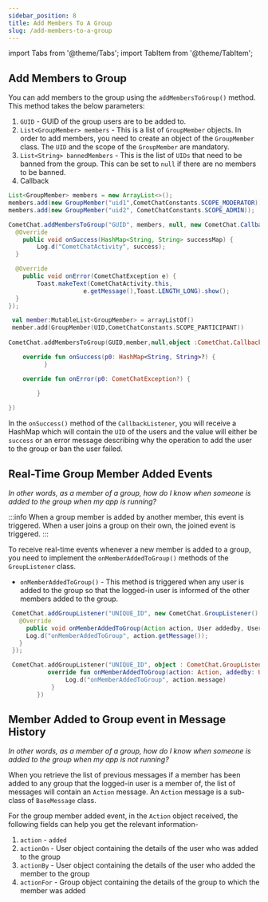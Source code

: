 ```yaml
---
sidebar_position: 8
title: Add Members To A Group
slug: /add-members-to-a-group
---
```


import Tabs from '@theme/Tabs';
import TabItem from '@theme/TabItem';

## Add Members to Group

You can add members to the group using the `addMembersToGroup()` method. This method takes the below parameters:

1. `GUID`  - GUID of the group users are to be added to.
2. `List<GroupMember> members` - This is a list of `GroupMember` objects. In order to add members, you need to create an object of the `GroupMember` class. The `UID` and the scope of the `GroupMember` are mandatory.
3. `List<String> bannedMembers` - This is the list of `UIDs` that need to be banned from the group. This can be set to `null` if there are no members to be banned.
4. Callback

<Tabs>
<TabItem value="Java" label="Java">

```java
List<GroupMember> members = new ArrayList<>();
members.add(new GroupMember("uid1",CometChatConstants.SCOPE_MODERATOR));
members.add(new GroupMember("uid2", CometChatConstants.SCOPE_ADMIN));

CometChat.addMembersToGroup("GUID", members, null, new CometChat.CallbackListener<HashMap<String, String>>(){
  @Override
    public void onSuccess(HashMap<String, String> successMap) {
    	Log.d("CometChatActivity", success);
  }

  @Override
    public void onError(CometChatException e) {
    	Toast.makeText(CometChatActivity.this,
                     e.getMessage(),Toast.LENGTH_LONG).show();
  }
});
```
</TabItem>
<TabItem value="Kotlin" label="Kotlin">

```kotlin
 val member:MutableList<GroupMember> = arrayListOf()     
 member.add(GroupMember(UID,CometChatConstants.SCOPE_PARTICIPANT))
     
CometChat.addMembersToGroup(GUID,member,null,object :CometChat.CallbackListener<HashMap<String,String>>(){

    override fun onSuccess(p0: HashMap<String, String>?) {
          }

    override fun onError(p0: CometChatException?) {
      
        }

})
```
</TabItem>
</Tabs>



In the `onSuccess()` method of the `CallbackListener`, you will receive a HashMap which will contain the `UID` of the users and the value will either be `success` or an error message describing why the operation to add the user to the group or ban the user failed.


## Real-Time Group Member Added Events

_In other words, as a member of a group, how do I know when someone is added to the group when my app is running?_

:::info
When a group member is added by another member, this event is triggered. When a user joins a group on their own, the joined event is triggered.
:::

To receive real-time events whenever a new member is added to a group, you need to implement the  `onMemberAddedToGroup()` methods of the `GroupListener` class.

- `onMemberAddedToGroup()` - This method is triggered when any user is added to the group so that the logged-in user is informed of the other members added to the group.

<Tabs>
<TabItem value="Java" label="Java">

```java
 CometChat.addGroupListener("UNIQUE_ID", new CometChat.GroupListener() {
   @Override
     public void onMemberAddedToGroup(Action action, User addedby, User userAdded, Group addedTo) {
     Log.d("onMemberAddedToGroup", action.getMessage());
   }
 });
```
</TabItem>
<TabItem value="Kotlin" label="Kotlin">

```kotlin
 CometChat.addGroupListener("UNIQUE_ID", object : CometChat.GroupListener() {
           override fun onMemberAddedToGroup(action: Action, addedby: User, userAdded: User, addedTo: Group) {
                Log.d("onMemberAddedToGroup", action.message)
            }
        })
```
</TabItem>
</Tabs>




## Member Added to Group event in Message History

_In other words, as a member of a group, how do I know when someone is added to the group when my app is not running?_

When you retrieve the list of previous messages if a member has been added to any group that the logged-in user is a member of, the list of messages will contain an `Action` message. An `Action` message is a sub-class of `BaseMessage` class.

For the group member added event, in the `Action` object received, the following fields can help you get the relevant information-

1. `action` - `added`
2. `actionOn` - User object containing the details of the user who was added to the group
3. `actionBy` - User object containing the details of the user who added the member to the group
4. `actionFor` - Group object containing the details of the group to which the member was added